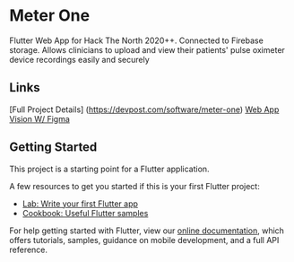 # Meter One
Flutter Web App for Hack The North 2020++.
Connected to Firebase storage. Allows clinicians to upload and view their patients' pulse oximeter device recordings easily and securely

## Links
[Full Project Details] (https://devpost.com/software/meter-one)
[Web App Vision W/ Figma](https://www.figma.com/proto/HuscsYAOw8y3BxCIK6sbdq/Hybrid-Meter?node-id=43%3A0&scaling=min-zoom
)


## Getting Started

This project is a starting point for a Flutter application.

A few resources to get you started if this is your first Flutter project:

- [Lab: Write your first Flutter app](https://flutter.dev/docs/get-started/codelab)
- [Cookbook: Useful Flutter samples](https://flutter.dev/docs/cookbook)

For help getting started with Flutter, view our
[online documentation](https://flutter.dev/docs), which offers tutorials,
samples, guidance on mobile development, and a full API reference.
